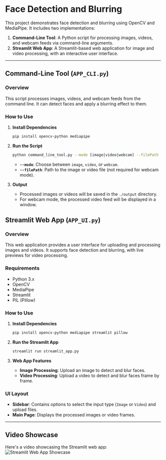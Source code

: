 # Face Detection and Blurring

This project demonstrates face detection and blurring using OpenCV and MediaPipe. It includes two implementations:

1. **Command-Line Tool**: A Python script for processing images, videos, and webcam feeds via command-line arguments.
2. **Streamlit Web App**: A Streamlit-based web application for image and video processing, with an interactive user interface.

---

## Command-Line Tool (`APP_CLI.py`)

### Overview

This script processes images, videos, and webcam feeds from the command line. It can detect faces and apply a blurring effect to them.



### How to Use

1. **Install Dependencies**

    ```bash
    pip install opencv-python mediapipe
    ```

2. **Run the Script**

    ```bash
    python command_line_tool.py --mode [image|video|webcam] --filePath [path/to/your/file]
    ```

    - **`--mode`**: Choose between `image`, `video`, or `webcam`.
    - **`--filePath`**: Path to the image or video file (not required for webcam mode).

3. **Output**

    - Processed images or videos will be saved in the `./output` directory.
    - For webcam mode, the processed video feed will be displayed in a window.



## Streamlit Web App (`APP_UI.py`)

### Overview

This web application provides a user interface for uploading and processing images and videos. It supports face detection and blurring, with live previews for video processing.

### Requirements

- Python 3.x
- OpenCV
- MediaPipe
- Streamlit
- PIL (Pillow)

### How to Use

1. **Install Dependencies**

    ```bash
    pip install opencv-python mediapipe streamlit pillow
    ```

2. **Run the Streamlit App**

    ```bash
    streamlit run streamlit_app.py
    ```

3. **Web App Features**

    - **Image Processing**: Upload an image to detect and blur faces.
    - **Video Processing**: Upload a video to detect and blur faces frame by frame.

### UI Layout

- **Sidebar**: Contains options to select the input type (`Image` or `Video`) and upload files.
- **Main Page**: Displays the processed images or video frames.
---

## Video Showcase

Here's a video showcasing the Streamlit web app:
![Streamlit Web App Showcase](result_vending.gif)



